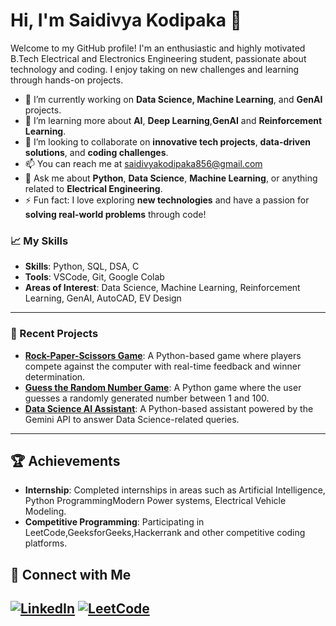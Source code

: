 # Hi, I'm Saidivya Kodipaka 👋

Welcome to my GitHub profile! I'm an enthusiastic and highly motivated B.Tech Electrical and Electronics Engineering student, passionate about technology and coding. I enjoy taking on new challenges and learning through hands-on projects.

- 🔭 I’m currently working on **Data Science, Machine Learning**, and **GenAI** projects.
- 🌱 I’m learning more about **AI**, **Deep Learning**,**GenAI** and **Reinforcement Learning**.
- 👯 I’m looking to collaborate on **innovative tech projects**, **data-driven solutions**, and **coding challenges**.
- 📫 You can reach me at [saidivyakodipaka856@gmail.com](mailto:saidivyakodipaka856@gmail.com)
- 💬 Ask me about **Python**, **Data Science**, **Machine Learning**, or anything related to **Electrical Engineering**.
- ⚡ Fun fact: I love exploring **new technologies** and have a passion for **solving real-world problems** through code!

### 📈 My Skills
- **Skills**: Python, SQL, DSA, C
- **Tools**: VSCode, Git, Google Colab
- **Areas of Interest**: Data Science, Machine Learning, Reinforcement Learning, GenAI, AutoCAD, EV Design
---

### 📂 Recent Projects
- **[Rock-Paper-Scissors Game](https://github.com/saidivya-14/Rock_paper_scissors)**: A Python-based game where players compete against the computer with real-time feedback and winner determination.
- **[Guess the Random Number Game](https://github.com/saidivya-14/Guess_the_number)**: A Python game where the user guesses a randomly generated number between 1 and 100.
- **[Data Science AI Assistant](https://github.com/saidivya-14/Datascience_AI_Assistant)**: A Python-based assistant powered by the Gemini API to answer Data Science-related queries.
---

## 🏆 **Achievements**
- **Internship**: Completed internships in areas such as Artificial Intelligence, Python ProgrammingModern Power systems, Electrical Vehicle Modeling.
- **Competitive Programming**: Participating in LeetCode,GeeksforGeeks,Hackerrank and other competitive coding platforms.


## 🤝 **Connect with Me**
[![LinkedIn](https://img.shields.io/badge/LinkedIn-0077b5?style=for-the-badge&logo=linkedin&logoColor=white)](https://www.linkedin.com/in/saidivya-kodipaka)
[![LeetCode](https://img.shields.io/badge/LeetCode-000000?style=for-the-badge&logo=leetcode&logoColor=yellow)](https://leetcode.com/saidivya_14)
---


